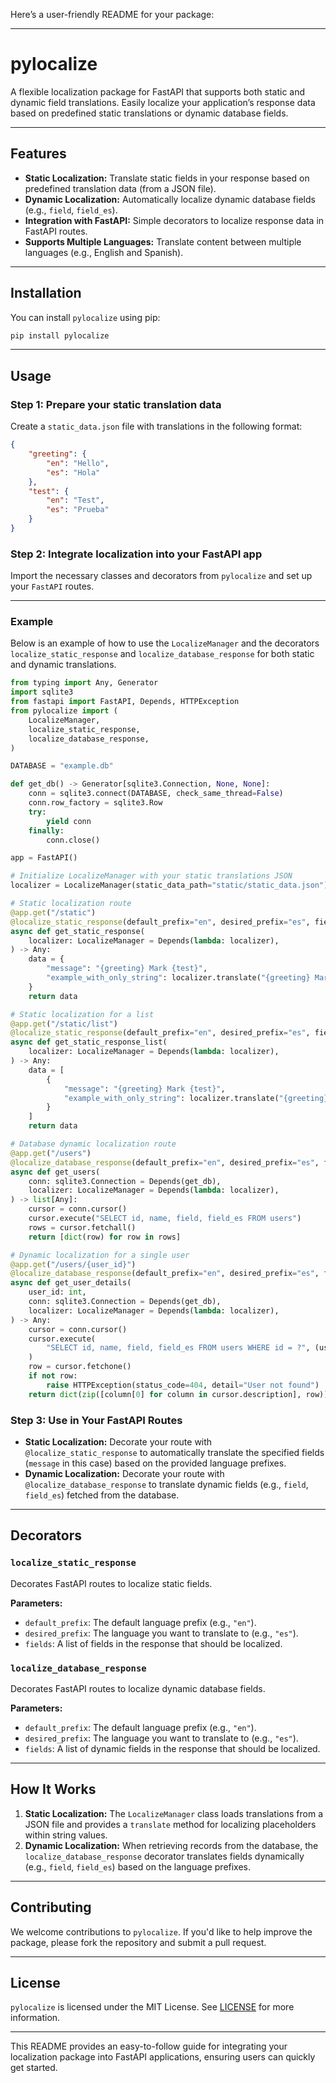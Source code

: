 Here’s a user-friendly README for your package:

---

# pylocalize

A flexible localization package for FastAPI that supports both static and dynamic field translations. Easily localize your application’s response data based on predefined static translations or dynamic database fields.

---

## Features

- **Static Localization:** Translate static fields in your response based on predefined translation data (from a JSON file).
- **Dynamic Localization:** Automatically localize dynamic database fields (e.g., `field`, `field_es`).
- **Integration with FastAPI:** Simple decorators to localize response data in FastAPI routes.
- **Supports Multiple Languages:** Translate content between multiple languages (e.g., English and Spanish).

---

## Installation

You can install `pylocalize` using pip:

```bash
pip install pylocalize
```

---

## Usage

### Step 1: Prepare your static translation data

Create a `static_data.json` file with translations in the following format:

```json
{
    "greeting": {
        "en": "Hello",
        "es": "Hola"
    },
    "test": {
        "en": "Test",
        "es": "Prueba"
    }
}
```

### Step 2: Integrate localization into your FastAPI app

Import the necessary classes and decorators from `pylocalize` and set up your `FastAPI` routes.

---

### Example

Below is an example of how to use the `LocalizeManager` and the decorators `localize_static_response` and `localize_database_response` for both static and dynamic translations.

```python
from typing import Any, Generator
import sqlite3
from fastapi import FastAPI, Depends, HTTPException
from pylocalize import (
    LocalizeManager,
    localize_static_response,
    localize_database_response,
)

DATABASE = "example.db"

def get_db() -> Generator[sqlite3.Connection, None, None]:
    conn = sqlite3.connect(DATABASE, check_same_thread=False)
    conn.row_factory = sqlite3.Row
    try:
        yield conn
    finally:
        conn.close()

app = FastAPI()

# Initialize LocalizeManager with your static translations JSON
localizer = LocalizeManager(static_data_path="static/static_data.json")

# Static localization route
@app.get("/static")
@localize_static_response(default_prefix="en", desired_prefix="es", fields=["message"])
async def get_static_response(
    localizer: LocalizeManager = Depends(lambda: localizer),
) -> Any:
    data = {
        "message": "{greeting} Mark {test}",
        "example_with_only_string": localizer.translate("{greeting} Mark", "es"),
    }
    return data

# Static localization for a list
@app.get("/static/list")
@localize_static_response(default_prefix="en", desired_prefix="es", fields=["message"])
async def get_static_response_list(
    localizer: LocalizeManager = Depends(lambda: localizer),
) -> Any:
    data = [
        {
            "message": "{greeting} Mark {test}",
            "example_with_only_string": localizer.translate("{greeting} Mark", "es"),
        }
    ]
    return data

# Database dynamic localization route
@app.get("/users")
@localize_database_response(default_prefix="en", desired_prefix="es", fields=["field"])
async def get_users(
    conn: sqlite3.Connection = Depends(get_db),
    localizer: LocalizeManager = Depends(lambda: localizer),
) -> list[Any]:
    cursor = conn.cursor()
    cursor.execute("SELECT id, name, field, field_es FROM users")
    rows = cursor.fetchall()
    return [dict(row) for row in rows]

# Dynamic localization for a single user
@app.get("/users/{user_id}")
@localize_database_response(default_prefix="en", desired_prefix="es", fields=["field"])
async def get_user_details(
    user_id: int,
    conn: sqlite3.Connection = Depends(get_db),
    localizer: LocalizeManager = Depends(lambda: localizer),
) -> Any:
    cursor = conn.cursor()
    cursor.execute(
        "SELECT id, name, field, field_es FROM users WHERE id = ?", (user_id,)
    )
    row = cursor.fetchone()
    if not row:
        raise HTTPException(status_code=404, detail="User not found")
    return dict(zip([column[0] for column in cursor.description], row))
```

### Step 3: Use in Your FastAPI Routes

- **Static Localization:** Decorate your route with `@localize_static_response` to automatically translate the specified fields (`message` in this case) based on the provided language prefixes.
- **Dynamic Localization:** Decorate your route with `@localize_database_response` to translate dynamic fields (e.g., `field`, `field_es`) fetched from the database.

---

## Decorators

### `localize_static_response`

Decorates FastAPI routes to localize static fields.

**Parameters:**
- `default_prefix`: The default language prefix (e.g., `"en"`).
- `desired_prefix`: The language you want to translate to (e.g., `"es"`).
- `fields`: A list of fields in the response that should be localized.

### `localize_database_response`

Decorates FastAPI routes to localize dynamic database fields.

**Parameters:**
- `default_prefix`: The default language prefix (e.g., `"en"`).
- `desired_prefix`: The language you want to translate to (e.g., `"es"`).
- `fields`: A list of dynamic fields in the response that should be localized.

---

## How It Works

1. **Static Localization:** The `LocalizeManager` class loads translations from a JSON file and provides a `translate` method for localizing placeholders within string values.
2. **Dynamic Localization:** When retrieving records from the database, the `localize_database_response` decorator translates fields dynamically (e.g., `field`, `field_es`) based on the language prefixes.

---

## Contributing

We welcome contributions to `pylocalize`. If you'd like to help improve the package, please fork the repository and submit a pull request.

---

## License

`pylocalize` is licensed under the MIT License. See [LICENSE](LICENSE) for more information.

---

This README provides an easy-to-follow guide for integrating your localization package into FastAPI applications, ensuring users can quickly get started.
